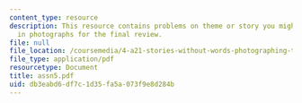 ```yaml
---
content_type: resource
description: This resource contains problems on theme or story you might like to present
  in photographs for the final review.
file: null
file_location: /coursemedia/4-a21-stories-without-words-photographing-the-first-year-fall-2006/db3eabd6df7c1d35fa5a073f9e8d284b_assn5.pdf
file_type: application/pdf
resourcetype: Document
title: assn5.pdf
uid: db3eabd6-df7c-1d35-fa5a-073f9e8d284b
---
```

